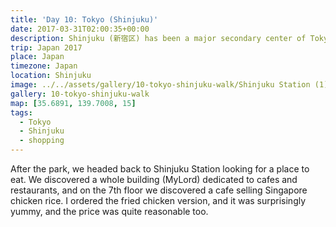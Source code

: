 ```yaml
---
title: 'Day 10: Tokyo (Shinjuku)'
date: 2017-03-31T02:00:35+00:00
description: Shinjuku (新宿区) has been a major secondary center of Tokyo and a commercial hub full of skyscrapers and retail shops.
trip: Japan 2017
place: Japan
timezone: Japan
location: Shinjuku
image: ../../assets/gallery/10-tokyo-shinjuku-walk/Shinjuku Station (1).jpeg
gallery: 10-tokyo-shinjuku-walk
map: [35.6891, 139.7008, 15]
tags:
  - Tokyo
  - Shinjuku
  - shopping
---
```


After the park, we headed back to Shinjuku Station looking for a place to eat. We discovered a whole building (MyLord) dedicated to cafes and restaurants, and on the 7th floor we discovered a cafe selling Singapore chicken rice. I ordered the fried chicken version, and it was surprisingly yummy, and the price was quite reasonable too.

